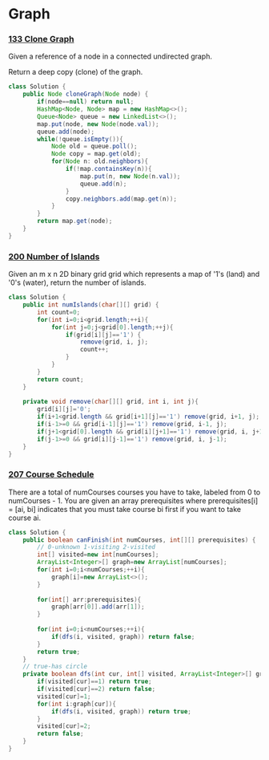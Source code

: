 # Graph

### [133 Clone Graph](133)

Given a reference of a node in a connected undirected graph.

Return a deep copy (clone) of the graph.

```java
class Solution {
    public Node cloneGraph(Node node) {
        if(node==null) return null;
        HashMap<Node, Node> map = new HashMap<>();
        Queue<Node> queue = new LinkedList<>();
        map.put(node, new Node(node.val));
        queue.add(node);
        while(!queue.isEmpty()){
            Node old = queue.poll();
            Node copy = map.get(old);
            for(Node n: old.neighbors){
                if(!map.containsKey(n)){
                    map.put(n, new Node(n.val));
                    queue.add(n);
                }
                copy.neighbors.add(map.get(n));
            }
        }
        return map.get(node);
    }
}
```


### [200 Number of Islands](200)

Given an m x n 2D binary grid grid which represents a map of '1's (land) and '0's (water), return the number of islands.

```java
class Solution {
    public int numIslands(char[][] grid) {
        int count=0;
        for(int i=0;i<grid.length;++i){
            for(int j=0;j<grid[0].length;++j){
                if(grid[i][j]=='1') {
                    remove(grid, i, j);
                    count++;
                }
            }
        }
        return count;
    }
    
    private void remove(char[][] grid, int i, int j){
        grid[i][j]='0';
        if(i+1<grid.length && grid[i+1][j]=='1') remove(grid, i+1, j);
        if(i-1>=0 && grid[i-1][j]=='1') remove(grid, i-1, j);
        if(j+1<grid[0].length && grid[i][j+1]=='1') remove(grid, i, j+1);
        if(j-1>=0 && grid[i][j-1]=='1') remove(grid, i, j-1);
    }
}
```

### [207 Course Schedule](207)

There are a total of numCourses courses you have to take, labeled from 0 to numCourses - 1. You are given an array prerequisites where prerequisites[i] = [ai, bi] indicates that you must take course bi first if you want to take course ai.

```java
class Solution {
    public boolean canFinish(int numCourses, int[][] prerequisites) {
        // 0-unknown 1-visiting 2-visited
        int[] visited=new int[numCourses];
        ArrayList<Integer>[] graph=new ArrayList[numCourses];
        for(int i=0;i<numCourses;++i){
            graph[i]=new ArrayList<>();
        }
        
        for(int[] arr:prerequisites){
            graph[arr[0]].add(arr[1]);
        }
        
        for(int i=0;i<numCourses;++i){
            if(dfs(i, visited, graph)) return false;
        }
        return true;
    }
    // true-has circle
    private boolean dfs(int cur, int[] visited, ArrayList<Integer>[] graph){
        if(visited[cur]==1) return true;
        if(visited[cur]==2) return false;
        visited[cur]=1;
        for(int i:graph[cur]){
            if(dfs(i, visited, graph)) return true;
        }
        visited[cur]=2;
        return false;
    }
}
```